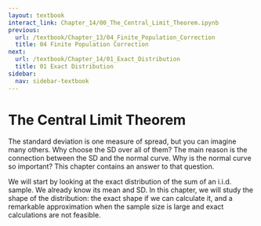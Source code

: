 ```yaml
---
layout: textbook
interact_link: Chapter_14/00_The_Central_Limit_Theorem.ipynb
previous:
  url: /textbook/Chapter_13/04_Finite_Population_Correction
  title: 04 Finite Population Correction
next:
  url: /textbook/Chapter_14/01_Exact_Distribution
  title: 01 Exact Distribution
sidebar:
  nav: sidebar-textbook
---
```


# The Central Limit Theorem #

The standard deviation is one measure of spread, but you can imagine many others. Why choose the SD over all of them? The main reason is the connection between the SD and the normal curve. Why is the normal curve so important? This chapter contains an answer to that question.

We will start by looking at the exact distribution of the sum of an i.i.d. sample. We already know its mean and SD. In this chapter, we will study the shape of the distribution: the exact shape if we can calculate it, and a remarkable approximation when the sample size is large and exact calculations are not feasible.
